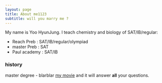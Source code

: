 ```yaml
---
layout: page
title: About me1123
subtitle: will you marry me ? 
---
```


My name is Yoo HyunJung. I teach chemistry and biology of SAT/IB/regular:

- Reach Preb : SAT/IB/regular/olympiad
- master Preb : SAT
- Paul academy : SAT/IB


### history
master degree - blarblar
[my movie](https://en.wikipedia.org/wiki/The_Princess_Bride_%28film%29) and it will answer **all** your questions.
